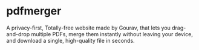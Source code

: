 # pdfmerger
A privacy-first, Totally-free website made by Gourav, that lets you drag-and-drop multiple PDFs, merge them instantly without leaving your device, and download a single, high-quality file in seconds.
